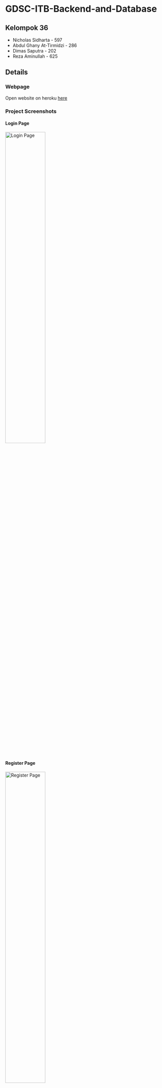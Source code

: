 # GDSC-ITB-Backend-and-Database
## Kelompok 36
- Nicholas Sidharta - 597
- Abdul Ghany At-Tirmidzi - 286
- Dimas Saputra - 202
- Reza Aminullah - 625

## Details
### Webpage
Open website on heroku [here](https://gdsc-itb-backend-and-database.herokuapp.com/)

### Project Screenshots

#### Login Page
<img src="https://user-images.githubusercontent.com/73926625/151904333-295b1e00-b325-489b-8209-6f0f94b50121.png" alt="Login Page" width="50%" height="50%"/>

#### Register Page
<img src="https://user-images.githubusercontent.com/73926625/151904419-d221840e-f971-42a5-a27b-258b26cfadb0.png" alt="Register Page" width="50%" height="50%"/>

#### Movie Page
<img src="https://user-images.githubusercontent.com/73926625/151905120-94c3a9c1-0db5-4334-a55c-702d5e0be353.png" alt="Movie Page" width="50%" height="50%"/>

#### Movie Detail Page
<img src="https://user-images.githubusercontent.com/73926625/151905142-19cc4bbd-ceaa-46fa-b509-4161b2b79991.png" alt="Movie Detail Page" width="50%" height="50%"/>

#### Wishlist Page
<img src="https://user-images.githubusercontent.com/73926625/151905163-88078f02-7ea7-4027-b211-59ad4a731007.png" alt="Wishlist Page" width="50%" height="50%"/>

### Database
TODO

### Jobdesk
TODO
